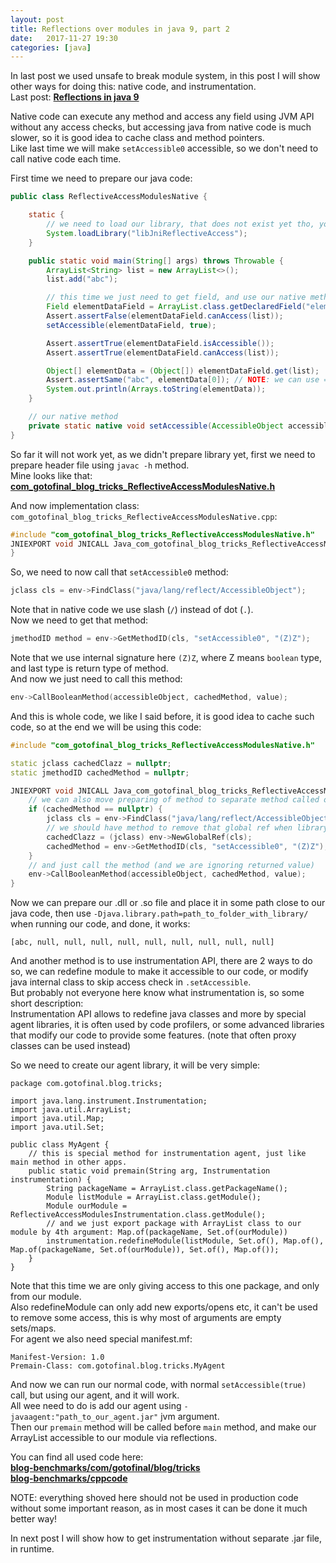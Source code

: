 ```yaml
---
layout: post
title: Reflections over modules in java 9, part 2
date:   2017-11-27 19:30
categories: [java]
---
```


In last post we used unsafe to break module system, in this post I will show other ways for doing this: native code, and instrumentation.  
Last post: [**Reflections in java 9**](https://blog.gotofinal.com/java/2017/11/08/reflections-in-java-9.html)  

Native code can execute any method and access any field using JVM API without any access checks, but accessing java from native code is much slower, 
so it is good idea to cache class and method pointers.  
Like last time we will make `setAccessible0` accessible, so we don't need to call native code each time.  

First time we need to prepare our java code: 
```java
public class ReflectiveAccessModulesNative {

    static {
        // we need to load our library, that does not exist yet tho, you don't need to add .dll or .so, java will find valid file on given platform.
        System.loadLibrary("libJniReflectiveAccess");
    }

    public static void main(String[] args) throws Throwable {
        ArrayList<String> list = new ArrayList<>();
        list.add("abc");

        // this time we just need to get field, and use our native method to make it accessible
        Field elementDataField = ArrayList.class.getDeclaredField("elementData");
        Assert.assertFalse(elementDataField.canAccess(list));
        setAccessible(elementDataField, true);

        Assert.assertTrue(elementDataField.isAccessible());
        Assert.assertTrue(elementDataField.canAccess(list));

        Object[] elementData = (Object[]) elementDataField.get(list);
        Assert.assertSame("abc", elementData[0]); // NOTE: we can use ==/same, as "abc" is literal added to constant pool on compile time.
        System.out.println(Arrays.toString(elementData));
    }

    // our native method
    private static native void setAccessible(AccessibleObject accessibleObject, boolean value);
}
```
So far it will not work yet, as we didn't prepare library yet, first we need to prepare header file using `javac -h` method.  
Mine looks like that: [**com_gotofinal_blog_tricks_ReflectiveAccessModulesNative.h**](https://gist.github.com/GotoFinal/2cef981f42fc53c8581882e642a3d7e6)  

And now implementation class: `com_gotofinal_blog_tricks_ReflectiveAccessModulesNative.cpp`:
```cpp
#include "com_gotofinal_blog_tricks_ReflectiveAccessModulesNative.h"
JNIEXPORT void JNICALL Java_com_gotofinal_blog_tricks_ReflectiveAccessModulesNative_setAccessible(JNIEnv *env, jclass clazz, jobject accessibleObject, jboolean value) {
}
```
So, we need to now call that `setAccessible0` method:
```cpp
jclass cls = env->FindClass("java/lang/reflect/AccessibleObject");
```
Note that in native code we use slash (`/`) instead of dot (`.`).  
Now we need to get that method:  
```cpp
jmethodID method = env->GetMethodID(cls, "setAccessible0", "(Z)Z");
```
Note that we use internal signature here `(Z)Z`, where Z means `boolean` type, and last type is return type of method.  
And now we just need to call this method:  
```cpp
env->CallBooleanMethod(accessibleObject, cachedMethod, value);
```
And this is whole code, we like I said before, it is good idea to cache such code, so at the end we will be using this code:
```cpp
#include "com_gotofinal_blog_tricks_ReflectiveAccessModulesNative.h"

static jclass cachedClazz = nullptr;
static jmethodID cachedMethod = nullptr;

JNIEXPORT void JNICALL Java_com_gotofinal_blog_tricks_ReflectiveAccessModulesNative_setAccessible(JNIEnv *env, jclass clazz, jobject accessibleObject, jboolean value) {
    // we can also move preparing of method to separate method called once at load time to improve performance.
    if (cachedMethod == nullptr) {
        jclass cls = env->FindClass("java/lang/reflect/AccessibleObject");
        // we should have method to remove that global ref when library is no longer needed, but we will skip this part here too
        cachedClazz = (jclass) env->NewGlobalRef(cls);
        cachedMethod = env->GetMethodID(cls, "setAccessible0", "(Z)Z");
    }
    // and just call the method (and we are ignoring returned value)
    env->CallBooleanMethod(accessibleObject, cachedMethod, value);
}

```
Now we can prepare our .dll or .so file and place it in some path close to our java code, 
then use `-Djava.library.path=path_to_folder_with_library/` when running our code, and done, it works:
```
[abc, null, null, null, null, null, null, null, null, null]
```

And another method is to use instrumentation API, there are 2 ways to do so, we can redefine module to make it accessible to our code, 
or modify java internal class to skip access check in `.setAccessible`.  
But probably not everyone here know what instrumentation is, so some short description:  
Instrumentation API allows to redefine java classes and more by special agent libraries, it is often used by code profilers, or some advanced libraries that modify our code to provide some features. (note that often proxy classes can be used instead)  

So we need to create our agent library, it will be very simple:
```
package com.gotofinal.blog.tricks;

import java.lang.instrument.Instrumentation;
import java.util.ArrayList;
import java.util.Map;
import java.util.Set;

public class MyAgent {
    // this is special method for instrumentation agent, just like main method in other apps.
    public static void premain(String arg, Instrumentation instrumentation) {
        String packageName = ArrayList.class.getPackageName();
        Module listModule = ArrayList.class.getModule();
        Module ourModule = ReflectiveAccessModulesInstrumentation.class.getModule();
        // and we just export package with ArrayList class to our module by 4th argument: Map.of(packageName, Set.of(ourModule))
        instrumentation.redefineModule(listModule, Set.of(), Map.of(), Map.of(packageName, Set.of(ourModule)), Set.of(), Map.of());
    }
}
```
Note that this time we are only giving access to this one package, and only from our module.  
Also redefineModule can only add new exports/opens etc, it can't be used to remove some access, this is why most of arguments are empty sets/maps.  
For agent we also need special manifest.mf: 
```
Manifest-Version: 1.0
Premain-Class: com.gotofinal.blog.tricks.MyAgent
```
And now we can run our normal code, with normal `setAccessible(true)` call, but using our agent, and it will work.  
All wee need to do is add our agent using `-javaagent:"path_to_our_agent.jar"` jvm argument.  
Then our `premain` method will be called before `main` method, and make our ArrayList accessible to our module via reflections.  

You can find all used code here:  
[**blog-benchmarks/com/gotofinal/blog/tricks**](https://github.com/GotoFinal/blog-benchmarks/tree/master/basic/src/main/java/com/gotofinal/blog/tricks)  
[**blog-benchmarks/cppcode**](https://github.com/GotoFinal/blog-benchmarks/tree/master/basic/src/main/resources/cppcode)  


NOTE: everything shoved here should not be used in production code without some important reason, as in most cases it can be done it much better way!


In next post I will show how to get instrumentation without separate .jar file, in runtime. 